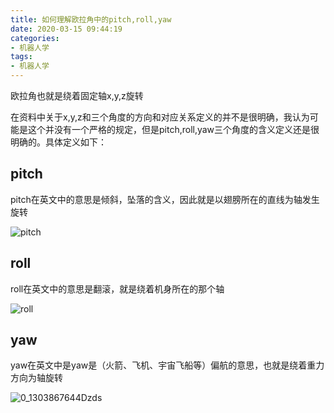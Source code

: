 ```yaml
---
title: 如何理解欧拉角中的pitch,roll,yaw
date: 2020-03-15 09:44:19
categories: 
- 机器人学
tags: 
- 机器人学
---
```


欧拉角也就是绕着固定轴x,y,z旋转

在资料中关于x,y,z和三个角度的方向和对应关系定义的并不是很明确，我认为可能是这个并没有一个严格的规定，但是pitch,roll,yaw三个角度的含义定义还是很明确的。具体定义如下：

## pitch

pitch在英文中的意思是倾斜，坠落的含义，因此就是以翅膀所在的直线为轴发生旋转

![pitch](//tva1.sinaimg.cn/large/006BuM4Jly1gcufkbno87g30dy0b87dz.gif)

## roll

roll在英文中的意思是翻滚，就是绕着机身所在的那个轴

![roll](//tva2.sinaimg.cn/large/006BuM4Jly1gcuflbey7gg30e00bbdpp.gif)

## yaw 

yaw在英文中是yaw是（火箭、飞机、宇宙飞船等）偏航的意思，也就是绕着重力方向为轴旋转

![0_1303867644Dzds](//tvax4.sinaimg.cn/large/006BuM4Jly1gcuff4nhx5g30e00b7122.gif)

